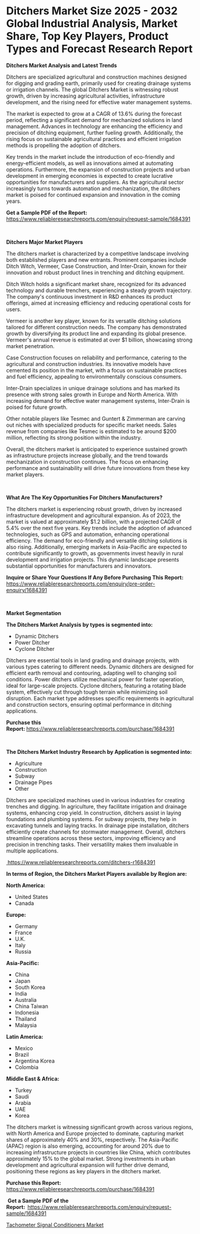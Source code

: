 <p><h1>Ditchers Market Size 2025 - 2032 Global Industrial Analysis, Market Share, Top Key Players, Product Types and Forecast Research Report</h1></p><p><strong>Ditchers Market Analysis and Latest Trends</strong></p>
<p><p>Ditchers are specialized agricultural and construction machines designed for digging and grading earth, primarily used for creating drainage systems or irrigation channels. The global Ditchers Market is witnessing robust growth, driven by increasing agricultural activities, infrastructure development, and the rising need for effective water management systems. </p><p>The market is expected to grow at a CAGR of 13.6% during the forecast period, reflecting a significant demand for mechanized solutions in land management. Advances in technology are enhancing the efficiency and precision of ditching equipment, further fueling growth. Additionally, the rising focus on sustainable agricultural practices and efficient irrigation methods is propelling the adoption of ditchers.</p><p>Key trends in the market include the introduction of eco-friendly and energy-efficient models, as well as innovations aimed at automating operations. Furthermore, the expansion of construction projects and urban development in emerging economies is expected to create lucrative opportunities for manufacturers and suppliers. As the agricultural sector increasingly turns towards automation and mechanization, the ditchers market is poised for continued expansion and innovation in the coming years.</p></p>
<p><strong>Get a Sample PDF of the Report:&nbsp;</strong> <a href="https://www.reliableresearchreports.com/enquiry/request-sample/1684391?utm_campaign=2745&utm_medium=2&utm_source=Github&utm_content=ia&utm_term=26032025&utm_id=ditchers">https://www.reliableresearchreports.com/enquiry/request-sample/1684391</a></p>
<p>&nbsp;</p>
<p><strong>Ditchers Major Market Players</strong></p>
<p><p>The ditchers market is characterized by a competitive landscape involving both established players and new entrants. Prominent companies include Ditch Witch, Vermeer, Case Construction, and Inter-Drain, known for their innovation and robust product lines in trenching and ditching equipment.</p><p>Ditch Witch holds a significant market share, recognized for its advanced technology and durable trenchers, experiencing a steady growth trajectory. The company's continuous investment in R&D enhances its product offerings, aimed at increasing efficiency and reducing operational costs for users. </p><p>Vermeer is another key player, known for its versatile ditching solutions tailored for different construction needs. The company has demonstrated growth by diversifying its product line and expanding its global presence. Vermeer's annual revenue is estimated at over $1 billion, showcasing strong market penetration.</p><p>Case Construction focuses on reliability and performance, catering to the agricultural and construction industries. Its innovative models have cemented its position in the market, with a focus on sustainable practices and fuel efficiency, appealing to environmentally conscious consumers.</p><p>Inter-Drain specializes in unique drainage solutions and has marked its presence with strong sales growth in Europe and North America. With increasing demand for effective water management systems, Inter-Drain is poised for future growth.</p><p>Other notable players like Tesmec and Guntert & Zimmerman are carving out niches with specialized products for specific market needs. Sales revenue from companies like Tesmec is estimated to be around $200 million, reflecting its strong position within the industry.</p><p>Overall, the ditchers market is anticipated to experience sustained growth as infrastructure projects increase globally, and the trend towards mechanization in construction continues. The focus on enhancing performance and sustainability will drive future innovations from these key market players.</p></p>
<p>&nbsp;</p>
<p><strong>What Are The Key Opportunities For Ditchers Manufacturers?</strong></p>
<p><p>The ditchers market is experiencing robust growth, driven by increased infrastructure development and agricultural expansion. As of 2023, the market is valued at approximately $1.2 billion, with a projected CAGR of 5.4% over the next five years. Key trends include the adoption of advanced technologies, such as GPS and automation, enhancing operational efficiency. The demand for eco-friendly and versatile ditching solutions is also rising. Additionally, emerging markets in Asia-Pacific are expected to contribute significantly to growth, as governments invest heavily in rural development and irrigation projects. This dynamic landscape presents substantial opportunities for manufacturers and innovators.</p></p>
<p><strong>Inquire or Share Your Questions If Any Before Purchasing This Report:</strong> <a href="https://www.reliableresearchreports.com/enquiry/pre-order-enquiry/1684391?utm_campaign=2745&utm_medium=2&utm_source=Github&utm_content=ia&utm_term=26032025&utm_id=ditchers">https://www.reliableresearchreports.com/enquiry/pre-order-enquiry/1684391</a></p>
<p>&nbsp;</p>
<p><strong>Market Segmentation</strong></p>
<p><strong>The Ditchers Market Analysis by types is segmented into:</strong></p>
<p><ul><li>Dynamic Ditchers</li><li>Power Ditcher</li><li>Cyclone Ditcher</li></ul></p>
<p><p>Ditchers are essential tools in land grading and drainage projects, with various types catering to different needs. Dynamic ditchers are designed for efficient earth removal and contouring, adapting well to changing soil conditions. Power ditchers utilize mechanical power for faster operation, ideal for large-scale projects. Cyclone ditchers, featuring a rotating blade system, effectively cut through tough terrain while minimizing soil disruption. Each market type addresses specific requirements in agricultural and construction sectors, ensuring optimal performance in ditching applications.</p></p>
<p><strong>Purchase this Report:&nbsp;</strong><a href="https://www.reliableresearchreports.com/purchase/1684391?utm_campaign=2745&utm_medium=2&utm_source=Github&utm_content=ia&utm_term=26032025&utm_id=ditchers">https://www.reliableresearchreports.com/purchase/1684391</a></p>
<p>&nbsp;</p>
<p><strong>The Ditchers Market Industry Research by Application is segmented into:</strong></p>
<p><ul><li>Agriculture</li><li>Construction</li><li>Subway</li><li>Drainage Pipes</li><li>Other</li></ul></p>
<p><p>Ditchers are specialized machines used in various industries for creating trenches and digging. In agriculture, they facilitate irrigation and drainage systems, enhancing crop yield. In construction, ditchers assist in laying foundations and plumbing systems. For subway projects, they help in excavating tunnels and laying tracks. In drainage pipe installation, ditchers efficiently create channels for stormwater management. Overall, ditchers streamline operations across these sectors, improving efficiency and precision in trenching tasks. Their versatility makes them invaluable in multiple applications.</p></p>
<p><a href="https://www.reliableresearchreports.com/ditchers-r1684391?utm_campaign=2745&utm_medium=2&utm_source=Github&utm_content=ia&utm_term=26032025&utm_id=ditchers">&nbsp;https://www.reliableresearchreports.com/ditchers-r1684391</a></p>
<p><strong>In terms of Region, the Ditchers Market Players available by Region are:</strong></p>
<p>
    <p> <strong> North America: </strong>
        <ul>
            <li>United States</li>
            <li>Canada</li>
        </ul>
        </p> 
    <p> <strong> Europe: </strong>
        <ul>
            <li>Germany</li>
            <li>France</li>
            <li>U.K.</li>
            <li>Italy</li>
            <li>Russia</li>
        </ul>
        </p> 
    <p> <strong> Asia-Pacific: </strong>
        <ul>
            <li>China</li>
            <li>Japan</li>
            <li>South Korea</li>
            <li>India</li>
            <li>Australia</li>
            <li>China Taiwan</li>
            <li>Indonesia</li>
            <li>Thailand</li>
            <li>Malaysia</li>
        </ul>
        </p> 
    <p> <strong> Latin America: </strong>
        <ul>
            <li>Mexico</li>
            <li>Brazil</li>
            <li>Argentina Korea</li>
            <li>Colombia</li>
        </ul>
        </p> 
    <p> <strong> Middle East & Africa: </strong>
        <ul>
            <li>Turkey</li>
            <li>Saudi</li>
            <li>Arabia</li>
            <li>UAE</li>
            <li>Korea</li>
        </ul>
    </p>
    </p>
<p><p>The ditchers market is witnessing significant growth across various regions, with North America and Europe projected to dominate, capturing market shares of approximately 40% and 30%, respectively. The Asia-Pacific (APAC) region is also emerging, accounting for around 20% due to increasing infrastructure projects in countries like China, which contributes approximately 15% to the global market. Strong investments in urban development and agricultural expansion will further drive demand, positioning these regions as key players in the ditchers market.</p></p>
<p><strong>Purchase this Report: </strong><a href="https://www.reliableresearchreports.com/purchase/1684391?utm_campaign=2745&utm_medium=2&utm_source=Github&utm_content=ia&utm_term=26032025&utm_id=ditchers">https://www.reliableresearchreports.com/purchase/1684391</a></p>
<p>&nbsp;<strong>Get a Sample PDF of the Report:&nbsp;&nbsp;</strong><a href="https://www.reliableresearchreports.com/enquiry/request-sample/1684391?utm_campaign=2745&utm_medium=2&utm_source=Github&utm_content=ia&utm_term=26032025&utm_id=ditchers">https://www.reliableresearchreports.com/enquiry/request-sample/1684391</a></p>
<p><strong></strong></p>
<p><p><a href="https://github.com/ezahdyre/Market-Research-Report-List-1/blob/main/tachometer-signal-conditioners-market.md?utm_campaign=2745&utm_medium=2&utm_source=Github&utm_content=ia&utm_term=26032025&utm_id=ditchers">Tachometer Signal Conditioners Market</a></p></p>